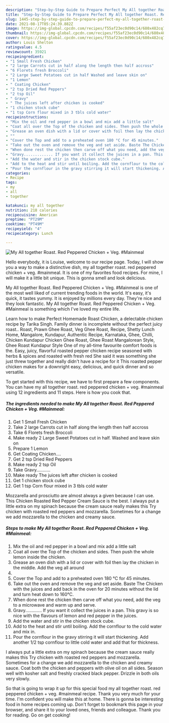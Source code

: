 ```yaml
---
description: "Step-by-Step Guide to Prepare Perfect My All together Roast. Red Peppered Chicken + Veg. #Mainmeal"
title: "Step-by-Step Guide to Prepare Perfect My All together Roast. Red Peppered Chicken + Veg. #Mainmeal"
slug: 1445-step-by-step-guide-to-prepare-perfect-my-all-together-roast-red-peppered-chicken-veg-mainmeal
date: 2021-08-17T05:24:39.882Z
image: https://img-global.cpcdn.com/recipes/f55af23ec0d90c14/680x482cq70/my-all-together-roast-red-peppered-chicken-veg-mainmeal-recipe-main-photo.jpg
thumbnail: https://img-global.cpcdn.com/recipes/f55af23ec0d90c14/680x482cq70/my-all-together-roast-red-peppered-chicken-veg-mainmeal-recipe-main-photo.jpg
cover: https://img-global.cpcdn.com/recipes/f55af23ec0d90c14/680x482cq70/my-all-together-roast-red-peppered-chicken-veg-mainmeal-recipe-main-photo.jpg
author: Louis Shelton
ratingvalue: 4.5
reviewcount: 35921
recipeingredient:
- "1 Small Fresh Chicken"
- "2 large Carrots cut in half along the length then half accross"
- "6 Florets fresh Broccoli"
- "2 Large Sweet Potatoes cut in half Washed and leave skin on"
- "1 Lemon"
- " Coating Chicken"
- "2 tsp Dried Red Peppers"
- "2 tsp Oil"
- " Gravy"
- " The juices left after chicken is cooked"
- "1 chicken stock cube"
- "1 tsp Corn flour mixed in 3 tbls cold water"
recipeinstructions:
- "Mix the oil and red pepper in a bowl and mix add a little salt"
- "Coat all over the Top of the chicken and sides. Then push the whole lemon inside the chicken."
- "Grease an oven dish with a lid or cover with foil then lay the chicken in the middle. Add the veg all around"
- ""
- "Cover the Top and add to a preheated oven 180 °C for 45 minutes."
- "Take out the oven and remove the veg and set aside. Baste The Chicken with the juices and add back in the oven for 20 minutes without the lid and turn heat down to 160°C."
- "When done rest the chicken then carve off what you need, add the veg to a microwave and warm up and serve."
- "Gravy............. If you want it collect the juices in a pan. This gravy is so nice with the flavours of lemon and red pepper in the juices."
- "Add the water and stir in the chicken stock cube."
- "Add to the heat and stir until boiling. Add the cornflour to the cold water and mix in."
- "Pour the cornflour in the gravy stirring it will start thickening. Add another 1/2 tsp cornflour to little cold water and add that for thickness."
categories:
- Recipe
tags:
- my
- all
- together

katakunci: my all together 
nutrition: 218 calories
recipecuisine: American
preptime: "PT29M"
cooktime: "PT49M"
recipeyield: "4"
recipecategory: Lunch

---
```



![My All together Roast. Red Peppered Chicken + Veg. #Mainmeal](https://img-global.cpcdn.com/recipes/f55af23ec0d90c14/680x482cq70/my-all-together-roast-red-peppered-chicken-veg-mainmeal-recipe-main-photo.jpg)

Hello everybody, it is Louise, welcome to our recipe page. Today, I will show you a way to make a distinctive dish, my all together roast. red peppered chicken + veg. #mainmeal. It is one of my favorites food recipes. For mine, I will make it a little bit unique. This is gonna smell and look delicious.

My All together Roast. Red Peppered Chicken + Veg. #Mainmeal is one of the most well liked of current trending foods in the world. It's easy, it's quick, it tastes yummy. It is enjoyed by millions every day. They're nice and they look fantastic. My All together Roast. Red Peppered Chicken + Veg. #Mainmeal is something which I've loved my entire life.

Learn how to make Perfect Homemade Roast Chicken, a delectable chicken recipe by Tarika Singh. Family dinner is incomplete without the perfect juicy roast.. Roast, Prawn Ghee Roast, Veg Ghee Roast, Recipe, Shetty Lunch Home, Mangalore, Kundapur, Authentic Recipe, Karnataka, Ghee, Chilli, Chicken Kundapur Chicken Ghee Roast, Ghee Roast Mangalorean Style, Ghee Roast Kundapur Style One of my all-time favourite comfort foods is the. Easy, juicy, flavorful roasted pepper chicken recipe seasoned with herbs &amp; spices and roasted with fresh red She said it was something she just threw together and really didn&#39;t have a recipe for it This roasted pepper chicken makes for a downright easy, delicious, and quick dinner and so versatile.


To get started with this recipe, we have to first prepare a few components. You can have my all together roast. red peppered chicken + veg. #mainmeal using 12 ingredients and 11 steps. Here is how you cook that.

<!--inarticleads1-->

##### The ingredients needed to make My All together Roast. Red Peppered Chicken + Veg. #Mainmeal:

1. Get 1 Small Fresh Chicken
1. Take 2 large Carrots cut in half along the length then half accross
1. Take 6 Florets fresh Broccoli
1. Make ready 2 Large Sweet Potatoes cut in half. Washed and leave skin on
1. Prepare 1 Lemon
1. Get  Coating Chicken....
1. Get 2 tsp Dried Red Peppers
1. Make ready 2 tsp Oil
1. Take  Gravy...........
1. Make ready  The juices left after chicken is cooked
1. Get 1 chicken stock cube
1. Get 1 tsp Corn flour mixed in 3 tbls cold water


Mozzarella and prosciutto are almost always a given because I can use. This Chicken Roasted Red Pepper Cream Sauce is the best. I always put a little extra on my spinach because the cream sauce really makes this Try chicken with roasted red peppers and mozzarella. Sometimes for a change we add mozzarella to the chicken and creamy sauce. 

<!--inarticleads2-->

##### Steps to make My All together Roast. Red Peppered Chicken + Veg. #Mainmeal:

1. Mix the oil and red pepper in a bowl and mix add a little salt
1. Coat all over the Top of the chicken and sides. Then push the whole lemon inside the chicken.
1. Grease an oven dish with a lid or cover with foil then lay the chicken in the middle. Add the veg all around
1. 
1. Cover the Top and add to a preheated oven 180 °C for 45 minutes.
1. Take out the oven and remove the veg and set aside. Baste The Chicken with the juices and add back in the oven for 20 minutes without the lid and turn heat down to 160°C.
1. When done rest the chicken then carve off what you need, add the veg to a microwave and warm up and serve.
1. Gravy............. If you want it collect the juices in a pan. This gravy is so nice with the flavours of lemon and red pepper in the juices.
1. Add the water and stir in the chicken stock cube.
1. Add to the heat and stir until boiling. Add the cornflour to the cold water and mix in.
1. Pour the cornflour in the gravy stirring it will start thickening. Add another 1/2 tsp cornflour to little cold water and add that for thickness.


I always put a little extra on my spinach because the cream sauce really makes this Try chicken with roasted red peppers and mozzarella. Sometimes for a change we add mozzarella to the chicken and creamy sauce. Coat both the chicken and peppers with olive oil on all sides. Season well with kosher salt and freshly cracked black pepper. Drizzle in both oils very slowly. 

So that is going to wrap it up for this special food my all together roast. red peppered chicken + veg. #mainmeal recipe. Thank you very much for your time. I'm confident you will make this at home. There is gonna be interesting food in home recipes coming up. Don't forget to bookmark this page in your browser, and share it to your loved ones, friends and colleague. Thank you for reading. Go on get cooking!
